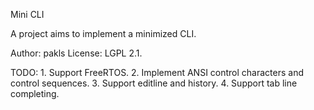 Mini CLI

A project aims to implement a minimized CLI.

Author:  pakls
License: LGPL 2.1.

TODO:
    1. Support FreeRTOS.
    2. Implement ANSI control characters and control sequences.
    3. Support editline and history.
    4. Support tab line completing.

